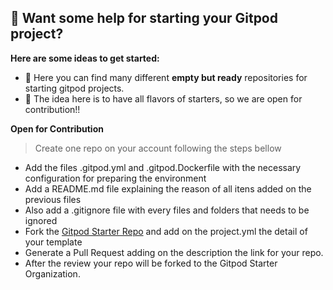 ## 👋 Want some help for starting your Gitpod project?



**Here are some ideas to get started:**

- 🙋 Here you can find many different **empty but ready** repositories for starting gitpod projects. 
- 🌈 The idea here is to have all flavors of starters, so we are open for contribution!!

**Open for Contribution**
> Create one repo on your account following the steps bellow
- Add the files .gitpod.yml and .gitpod.Dockerfile with the necessary configuration for preparing the environment
- Add a README.md file explaining the reason of all itens added on the previous files 
- Also add a .gitignore file with every files and folders that needs to be ignored
- Fork the [Gitpod Starter Repo](https://github.com/gitpod-starter/gitpod-starter.github.io) and add on the project.yml the detail of your template
- Generate a Pull Request adding on the description the link for your repo.
- After the review your repo will be forked to the Gitpod Starter Organization. 
